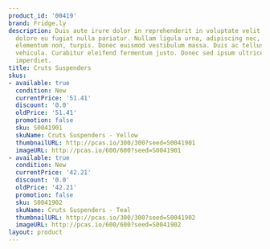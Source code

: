 ```yaml
---
product_id: '00419'
brand: Fridge.ly
description: Duis aute irure dolor in reprehenderit in voluptate velit esse cillum
  dolore eu fugiat nulla pariatur. Nullam ligula urna, adipiscing nec, iaculis ut,
  elementum non, turpis. Donec euismod vestibulum massa. Duis ac tellus et risus vulputate
  vehicula. Curabitur eleifend fermentum justo. Donec sed ipsum ultrices turpis consectetuer
  imperdiet.
title: Cruts Suspenders
skus:
- available: true
  condition: New
  currentPrice: '51.41'
  discount: '0.0'
  oldPrice: '51.41'
  promotion: false
  sku: S0041901
  skuName: Cruts Suspenders - Yellow
  thumbnailURL: http://pcas.io/300/300?seed=S0041901
  imageURL: http://pcas.io/600/600?seed=S0041901
- available: true
  condition: New
  currentPrice: '42.21'
  discount: '0.0'
  oldPrice: '42.21'
  promotion: false
  sku: S0041902
  skuName: Cruts Suspenders - Teal
  thumbnailURL: http://pcas.io/300/300?seed=S0041902
  imageURL: http://pcas.io/600/600?seed=S0041902
layout: product
---
```

